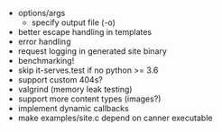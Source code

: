 * options/args
  * specify output file (-o)
* better escape handling in templates
* error handling
* request logging in generated site binary
* benchmarking!
* skip it-serves.test if no python >= 3.6
* support custom 404s?
* valgrind (memory leak testing)
* support more content types (images?)
* implement dynamic callbacks
* make examples/site.c depend on canner executable
